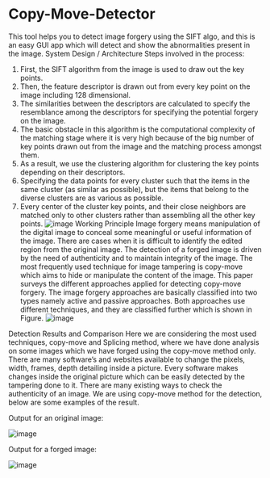 # Copy-Move-Detector
This tool helps you to detect image forgery using the SIFT algo, and this is an easy GUI app which will detect and show the abnormalities present in the image.
System Design / Architecture
Steps involved in the process:
1.	First, the SIFT algorithm from the image is used to draw out the key points.
2.	Then, the feature descriptor is drawn out from every key point on the image including 128 dimensional.
3.	The similarities between the descriptors are calculated to specify the resemblance among the descriptors for specifying the potential forgery on the image.
4.	The basic obstacle in this algorithm is the computational complexity of the matching stage where it is very high because of the big number of key points drawn out from the image and the matching process amongst them.
5.	As a result, we use the clustering algorithm for clustering the key points depending on their descriptors.
6.	Specifying the data points for every cluster such that the items in the same cluster (as similar as possible), but the items that belong to the diverse clusters are as various as possible.
7.	Every center of the cluster key points, and their close neighbors are matched only to other clusters rather than assembling all the other key points.
 ![image](https://github.com/Cleo-24/Copy-Move-Detector/assets/132839872/72ab9ed9-1bd5-4223-8067-f4c57fe889fa)
Working Principle
Image forgery means manipulation of the digital image to conceal some meaningful or useful information of the image. There are cases when it is difficult to identify the edited region from the original image. The detection of a forged image is driven by the need of authenticity and to maintain integrity of the image. The most frequently used technique for image tampering is copy-move which aims to hide or manipulate the content of the image. This paper surveys the different approaches applied for detecting copy-move forgery.
The image forgery approaches are basically classified into two types namely active and passive approaches. Both approaches use different techniques, and they are classified further which is shown in Figure.
![image](https://github.com/Cleo-24/Copy-Move-Detector/assets/132839872/8edde775-79ed-474b-b3a8-e5808e412a34)

Detection Results and Comparison
Here we are considering the most used techniques, copy-move and Splicing method, where we have done analysis on some images which we have forged using the copy-move method only. There are many software’s and websites available to change the pixels, width, frames, depth detailing inside a picture. Every software makes changes inside the original picture which can be easily detected by the tampering done to it. There are many existing ways to check the authenticity of an image. We are using copy-move method for the detection, below are some examples of the result.

Output for an original image:

 ![image](https://github.com/Cleo-24/Copy-Move-Detector/assets/132839872/79de9be6-36a5-4364-84e6-e62a330bb4a6)
 
Output for a forged image:

![image](https://github.com/Cleo-24/Copy-Move-Detector/assets/132839872/f10de11e-8082-46c1-bb81-c28386bbb0c0)
 



